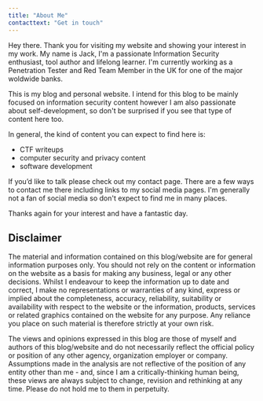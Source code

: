 ```yaml
---
title: "About Me"
contacttext: "Get in touch"
---
```


Hey there. Thank you for visiting my website and showing your interest in my work.
My name is Jack, I'm a passionate Information Security enthusiast, tool author and lifelong learner.
I'm currently working as a Penetration Tester and Red Team Member in the UK
for one of the major woldwide banks.

This is my blog and personal website. I intend for this blog to be mainly focused
on information security content however I am also passionate about self-development,
so don't be surprised if you see that type of content here too.

In general, the kind of content you can expect to find here is:
 - CTF writeups
 - computer security and privacy content
 - software development

If you’d like to talk please check out my contact page. There are a few ways to
contact me there including links to my social media pages. I'm generally not a fan
of social media so don't expect to find me in many places.

Thanks again for your interest and have a fantastic day.

## Disclaimer

The material and information contained on this blog/website are for general information purposes only.
You should not rely on the content or information on the website as a basis for making any business,
legal or any other decisions. Whilst I endeavour to keep the information up to date and correct,
I make no representations or warranties of any kind, express or implied about the completeness,
accuracy, reliability, suitability or availability with respect to the website or the information,
products, services or related graphics contained on the website for any purpose. Any reliance you
place on such material is therefore strictly at your own risk.

The views and opinions expressed in this blog are those of myself and authors of this blog/website
and do not necessarily reflect the official policy or position of any other agency,
organization employer or company. Assumptions made in the analysis are not reflective of the
position of any entity other than me - and, since I am a critically-thinking human being,
these views are always subject to change, revision and rethinking at any time. Please do not hold me
to them in perpetuity.
